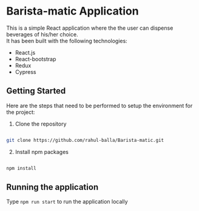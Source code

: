 # Barista-matic Application

This is a simple React application where the the user can dispense beverages of his/her choice. <br />
It has been built with the following technologies:

<ul>
  <li>React.js</li>
  <li>React-bootstrap</li>
  <li>Redux</li>
  <li>Cypress</li>
</ul>

## Getting Started

Here are the steps that need to be performed to setup the environment for the project: <br />

1. Clone the repository

```sh

git clone https://github.com/rahul-balla/Barista-matic.git
```

2. Install npm packages

```sh

npm install
```

## Running the application

Type `npm run start` to run the application locally
